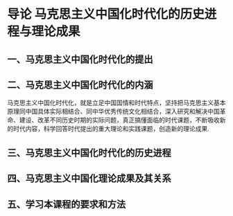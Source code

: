 # 导论 马克思主义中国化时代化的历史进程与理论成果
## 一、马克思主义中国化时代化的提出
## 二、马克思主义中国化时代化的内涵
  马克思主义中国化时代化，就是立足中国国情和时代特点，坚持把马克思主义基本原理同中国具体实际相结合、同中华优秀传统文化相结合，深入研究和解决中国革命、建设、改革不同历史时期的实际问题，真正搞懂面临的时代课题，不断吸收新的时代内容，科学回答时代提出的重大理论和实践课题，创造新的理论成果.
## 三、马克思主义中国化时代化的历史进程
## 四、马克思主义中国化理论成果及其关系
## 五、学习本课程的要求和方法
